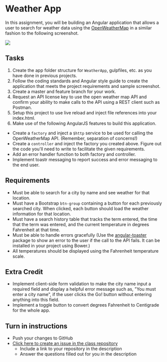 # Weather App

In this assignment, you will be building an Angular application that allows a user to search for weather data using the [OpenWeatherMap](http://openweathermap.org/) in a similar fashion to the following screenshot.

<img src="http://i.imgur.com/vLI7hzb.png" />

## Tasks
1. Create the app folder structure for `WeatherApp`, gulpfiles, etc. as you have done in previous projects.
2. Follow the coding standards and Angular style guide to create the application that meets the project requirements and sample screenshot.
3. Create a master and feature branch for your work.
4. Request an API license key to use the open weather map API and confirm your ability to make calls to the API using a REST client such as Postman.
5. Setup this project to use live reload and inject file references into your index.html.
6. Make use of the following AngularJS features to build this application.
  - Create a `factory` and inject a `$http` service to be used for calling the OpenWeatherMap API. (Remember, separation of concerns!)
  - Create a `controller` and inject the factory you created above. Figure out the code you'll need to write to facilitate the given requirements.
  - Add an error handler function to both factory and controller.
  - Implement toastr messaging to report success and error messaging to the end user.

## Requirements
- Must be able to search for a city by name and see weather for that location.
- Must have a Bootstrap `btn-group` containing a button for each previously searched city. When clicked, each button should load the weather information for that location.
- Must have a search history table that tracks the term entered, the time that the term was entered, and the current temperature in degrees Fahrenheit at that time.
- Must be able to handle errors gracefully (Use the [angular-toaster](https://github.com/Foxandxss/angular-toastr) package to show an error to the user if the call to the API fails. It can be installed in your project using Bower.)
- All temperatures should be displayed using the Fahrenheit temperature scale.

## Extra Credit
- Implement client-side form validation to make the city name input a required field and display a helpful error message such as, "You must enter a city name", if the user clicks the Go! button without entering anything into this field.
- Implement a toggle button to convert degrees Fahrenheit to Centigrade for the whole app.

## Turn in instructions
* Push your changes to GitHub
* [Click here to create an issue in the class repository](https://www.github.com/OriginCodeAcademy/Cohort9/issues/new?title=09-WeatherApp&body=1.%20Where%20can%20I%20find%20your%20repository%3F%20(Paste%20the%20url%20of%20your%20repository%20below)%0A%0A2.%20How%20was%20it%20working%20with%20APIs%20for%20the%20first%20time%3F%0A%0A3.%20What%20was%20the%20most%20difficult%20part%20about%20working%20with%20an%20API%3F%0A%0A4.%20What's%20your%20favorite%20part%20about%20this%20assignment%3F)
	* Include a link to your repository in the description
	* Answer the questions filled out for you in the description
